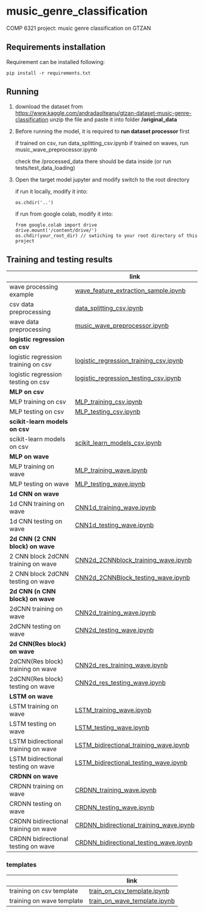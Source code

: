 # music_genre_classification
COMP 6321 project: music genre classification on GTZAN



## Requirements installation

Requirement can be installed following:

```
pip install -r requirements.txt
```



## Running

1. download the dataset from https://www.kaggle.com/andradaolteanu/gtzan-dataset-music-genre-classification
    unzip the file and paste it into folder **/original_data**
    
2. Before running the model,  it is required to **run dataset processor** first

   if trained on csv, run data_splitting_csv.ipynb
   if trained on waves, run music_wave_preprocessor.ipynb

   check the /processed_data there should be data inside (or run tests/test_data_loading)

3. Open the target model jupyter and modify switch to the root directory

    if run it locally, modify it into:

    ```
    os.chdir('..')
    ```

    if run from google colab, modify it into:

    ```
    from google.colab import drive
    drive.mount('/content/drive/')
    os.chdir(your_root_dir) // swtiching to your root directory of this project
    ```

    

## **Training and testing results**

|                                      | link                                                         |
| ------------------------------------ | ------------------------------------------------------------ |
| wave processing example              | [wave_feature_extraction_sample.ipynb](jupyter/wave_feature_extraction_sample.ipynb) |
| csv data preprocessing               | [data_splitting_csv.ipynb](jupyter/data_splitting_csv.ipynb) |
| wave data preprocessing              | [music_wave_preprocessor.ipynb](jupyter/music_wave_preprocessor.ipynb) |
| **logistic regression on csv**       |                                                              |
| logistic regression training on csv  | [logistic_regression_training_csv.ipynb](jupyter/logistic_regression_training_csv.ipynb) |
| logistic regression testing on csv   | [logistic_regression_testing_csv.ipynb](jupyter/logistic_regression_testing_csv.ipynb) |
| **MLP on csv**                       |                                                              |
| MLP training on csv                  | [MLP_training_csv.ipynb](jupyter/MLP_training_csv.ipynb)     |
| MLP testing on csv                   | [MLP_testing_csv.ipynb](jupyter/MLP_testing_csv.ipynb)       |
| **scikit-learn models on csv**       |                                                              |
| scikit-learn models on csv           | [scikit_learn_models_csv.ipynb](jupyter/scikit_learn_models_csv.ipynb) |
| **MLP on wave**                      |                                                              |
| MLP training on wave                 | [MLP_training_wave.ipynb](jupyter/MLP_training_wave.ipynb)   |
| MLP testing on wave                  | [MLP_testing_wave.ipynb](jupyter/MLP_testing_wave.ipynb)     |
| **1d CNN on wave**                   |                                                              |
| 1d CNN training on wave              | [CNN1d_training_wave.ipynb](jupyter/CNN1d_training_wave.ipynb) |
| 1d CNN testing on wave               | [CNN1d_testing_wave.ipynb](jupyter/CNN1d_testing_wave.ipynb) |
| **2d CNN (2 CNN block) on wave**     |                                                              |
| 2 CNN block 2dCNN training on wave   | [CNN2d_2CNNblock_training_wave.ipynb](jupyter/CNN2d_2CNNblock_training_wave.ipynb) |
| 2 CNN block 2dCNN testing on wave    | [CNN2d_2CNNBlock_testing_wave.ipynb](jupyter/CNN2d_2CNNBlock_testing_wave.ipynb) |
| **2d CNN (n CNN block) on wave**     |                                                              |
| 2dCNN training on wave               | [CNN2d_training_wave.ipynb](jupyter/CNN2d_training_wave.ipynb) |
| 2dCNN testing on wave                | [CNN2d_testing_wave.ipynb](jupyter/CNN2d_testing_wave.ipynb) |
| **2d CNN(Res block) on wave**        |                                                              |
| 2dCNN(Res block) training on wave    | [CNN2d_res_training_wave.ipynb](jupyter/CNN2d_res_training_wave.ipynb) |
| 2dCNN(Res block) testing on wave     | [CNN2d_res_testing_wave.ipynb](jupyter/CNN2d_res_testing_wave.ipynb) |
| **LSTM on wave**                     |                                                              |
| LSTM training on wave                | [LSTM_training_wave.ipynb](jupyter/LSTM_training_wave.ipynb) |
| LSTM testing on wave                 | [LSTM_testing_wave.ipynb](jupyter/LSTM_testing_wave.ipynb)   |
| LSTM bidirectional training on wave  | [LSTM_bidirectional_training_wave.ipynb](jupyter/LSTM_bidirectional_training_wave.ipynb) |
| LSTM bidirectional testing on wave   | [LSTM_bidirectional_testing_wave.ipynb](jupyter/LSTM_bidirectional_testing_wave.ipynb) |
| **CRDNN on wave**                    |                                                              |
| CRDNN training on wave               | [CRDNN_training_wave.ipynb](jupyter/CRDNN_training_wave.ipynb) |
| CRDNN testing on wave                | [CRDNN_testing_wave.ipynb](jupyter/CRDNN_testing_wave.ipynb) |
| CRDNN bidirectional training on wave | [CRDNN_bidirectional_training_wave.ipynb](jupyter/CRDNN_bidirectional_training_wave.ipynb) |
| CRDNN bidirectional testing on wave  | [CRDNN_bidirectional_testing_wave.ipynb](jupyter/CRDNN_bidirectional_testing_wave.ipynb) |

 



### templates

|                           | link                                                         |
| ------------------------- | ------------------------------------------------------------ |
| training on csv template  | [train_on_csv_template.ipynb](jupyter/train_on_csv_template.ipynb) |
| training on wave template | [train_on_wave_template.ipynb](jupyter/train_on_wave_template.ipynb) |

